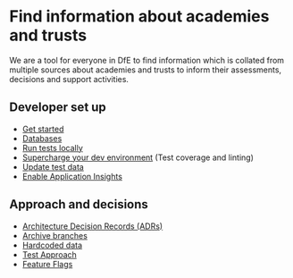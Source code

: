 # Find information about academies and trusts

We are a tool for everyone in DfE to find information which is collated from multiple sources about academies and trusts to inform their assessments, decisions and support activities.

## Developer set up

- [Get started](docs/getting-started.md)
- [Databases](docs/databases.md)
- [Run tests locally](docs/run-tests-locally.md)
- [Supercharge your dev environment](docs/supercharge-your-dev-environment.md) (Test coverage and linting)
- [Update test data](docs/update-test-data.md)
- [Enable Application Insights](docs/application-insights.md)

## Approach and decisions

- [Architecture Decision Records (ADRs)](docs/adrs)
- [Archive branches](docs/archive-branches.md)
- [Hardcoded data](docs/hardcoded-data.md)
- [Test Approach](docs/test-approach.md)
- [Feature Flags](docs/feature-flags.md)